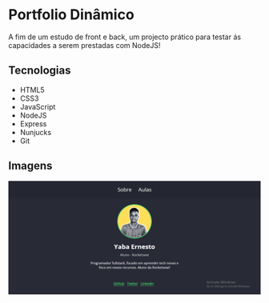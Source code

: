 # Portfolio Dinâmico

A fim de um estudo de front e back, um projecto prático para testar ás capacidades a serem prestadas com NodeJS!

## Tecnologias
- HTML5
- CSS3
- JavaScript
- NodeJS
- Express
- Nunjucks
- Git

## Imagens
<div style="display: flex; flex-direction: column;">
   <img src="./public/img/01.png" alt="Sobre">
   
</div>